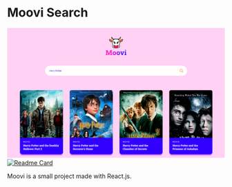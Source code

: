 # Moovi Search

![alt text](https://github.com/MathiasRauls/MooviSearch/blob/main/src/screenshot.PNG)
[![Readme Card](https://github-readme-stats.vercel.app/api/pin/?username=MathiasRauls&hide=css&repo=MooviSearch)](https://github.com/anuraghazra/github-readme-stats)

Moovi is a small project made with React.js.
